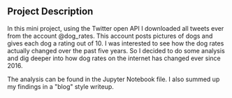 ## Project Description

In this mini project, using the Twitter open API I downloaded all tweets ever from the account @dog_rates. This account posts pictures of dogs and gives each dog a rating out of 10. I was interested to see how the dog rates actually changed over the past five years. So I decided to do some analysis and dig deeper into how dog rates on the internet has changed ever since 2016. 

The analysis can be found in the Jupyter Notebook file. I also summed up my findings in a "blog" style writeup.

